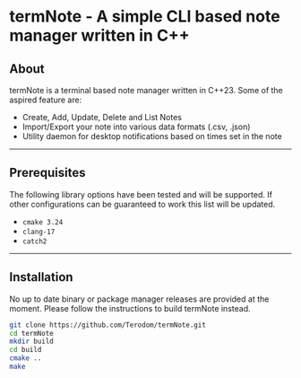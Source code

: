 # termNote - A simple CLI based note manager written in C++

## About

termNote is a terminal based note manager written in C++23.
Some of the aspired feature are:

- Create, Add, Update, Delete and List Notes
- Import/Export your note into various data formats (.csv, .json)
- Utility daemon for desktop notifications based on times set in the note

* * *

## Prerequisites

The following library options have been tested and will be supported. If other configurations can be guaranteed to work this list will be updated.

- `cmake 3.24`
- `clang-17`
- `catch2`

* * *

## Installation

No up to date binary or package manager releases are provided at the moment. Please follow the instructions to build termNote instead.

```bash
git clone https://github.com/Terodom/termNote.git
cd termNote
mkdir build
cd build
cmake ..
make
```
